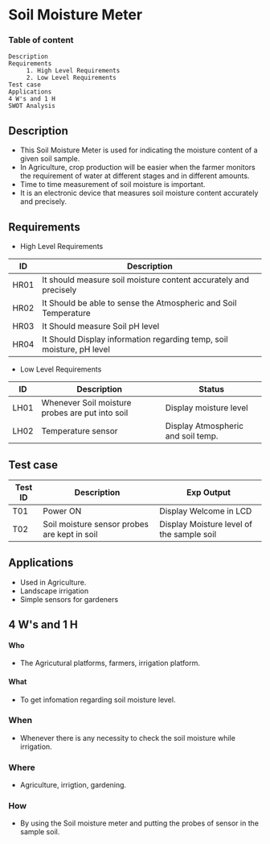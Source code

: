 # Soil Moisture Meter

###  Table of content
    Description
    Requirements
         1. High Level Requirements 
         2. Low Level Requirements
    Test case
    Applications
    4 W's and 1 H
    SWOT Analysis
    
    
## Description

*	This Soil Moisture Meter is used for indicating the moisture content of a given soil sample.
*	In Agriculture, crop production will be easier when the farmer monitors the requirement of water at different stages and in different amounts. 
*	Time to time measurement of soil moisture is important.
*	It is an electronic device that measures soil moisture content accurately and precisely.




## Requirements

* High Level Requirements 

|ID|	Description|
| --- | --- |
|HR01	|It should measure soil moisture content accurately and precisely|
|HR02	|It Should be able to sense the Atmospheric and Soil Temperature|
|HR03	|It Should measure Soil pH level|
|HR04	|It Should Display information regarding temp, soil moisture, pH level|
	
* Low Level Requirements

|ID |           Description |          Status|
| --- | --- | --- |
|LH01	| Whenever Soil moisture probes are put into soil |  Display moisture level |
|LH02	| Temperature sensor                 |  Display Atmospheric and soil temp.  |

## Test case

|Test ID |	Description	| Exp Output|
| --- | --- | --- |
|T01|	Power ON	| Display Welcome in LCD|
|T02	|Soil moisture sensor probes are kept in soil |	Display Moisture level of the sample soil|


## Applications
* Used in Agriculture.
* Landscape irrigation
* Simple sensors for gardeners

## 4 W's and 1 H
#### Who
* The Agricutural platforms, farmers, irrigation platform.
#### What
* To get infomation regarding soil moisture level.
### When
* Whenever there is any necessity to check the soil moisture while irrigation.
### Where
* Agriculture, irrigtion, gardening.
### How
* By using the Soil moisture meter and putting the probes of sensor in the sample soil.
